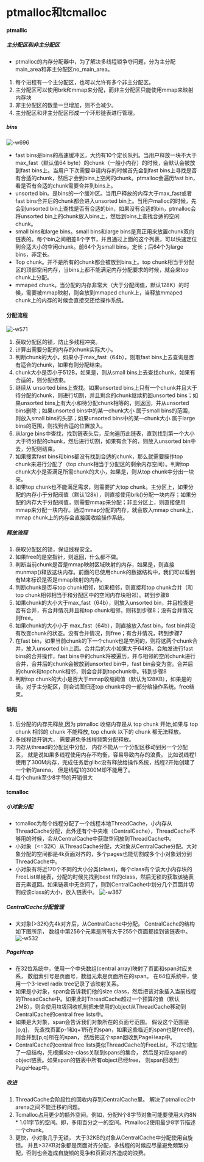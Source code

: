 # ptmalloc和tcmalloc

#### ptmallic

##### 主分配区和非主分配区
* ptmalloc的内存分配器中，为了解决多线程锁争夺问题，分为主分配main_area和非主分配区no_main_area。
1. 每个进程有一个主分配区，也可以允许有多个非主分配区。
2. 主分配区可以使用brk和mmap来分配，而非主分配区只能使用mmap来映射内存块
3. 非主分配区的数量一旦增加，则不会减少。
4. 主分配区和非主分配区形成一个环形链表进行管理。

##### bins
![-w696](media/15705223687181/15705232870790.jpg)
* fast bins是bins的高速缓冲区，大约有10个定长队列。当用户释放一块不大于max_fast（默认值64 byte）的chunk（一般小内存）的时候，会默认会被放到fast bins上。当用户下次需要申请内存的时候首先会到fast bins上寻找是否有合适的chunk，然后才会到bins上空闲的chunk。ptmalloc会遍历fast bin，看是否有合适的chunk需要合并到bins上。
* unsorted bin。是bins的一个缓冲区。当用户释放的内存大于max_fast或者fast bins合并后的chunk都会进入unsorted bin上。当用户malloc的时候，先会到unsorted bin上查找是否有合适的bin，如果没有合适的bin，ptmalloc会将unsorted bin上的chunk放入bins上，然后到bins上查找合适的空闲chunk。
* small bins和large bins。small bins和large bins是真正用来放置chunk双向链表的。每个bin之间相差8个字节，并且通过上面的这个列表，可以快速定位到合适大小的空闲chunk。前64个为small bins，定长；后64个为large bins，非定长。
* Top chunk。并不是所有的chunk都会被放到bins上。top chunk相当于分配区的顶部空闲内存，当bins上都不能满足内存分配要求的时候，就会来top chunk上分配。
* mmaped chunk。当分配的内存非常大（大于分配阀值，默认128K）的时候，需要被mmap映射，则会放到mmaped chunk上，当释放mmaped chunk上的内存的时候会直接交还给操作系统。

#### 分配流程
![-w571](media/15705223687181/15705236740408.jpg)

1. 获取分配区的锁，防止多线程冲突。
2. 计算出需要分配的内存的chunk实际大小。
3. 判断chunk的大小，如果小于max_fast（64b），则取fast bins上去查询是否有适合的chunk，如果有则分配结束。
4. chunk大小是否小于512B，如果是，则从small bins上去查找chunk，如果有合适的，则分配结束。
5. 继续从 unsorted bins上查找。如果unsorted bins上只有一个chunk并且大于待分配的chunk，则进行切割，并且剩余的chunk继续扔回unsorted bins；如果unsorted bins上有大小和待分配chunk相等的，则返回，并从unsorted bins删除；如果unsorted bins中的某一chunk大小 属于small bins的范围，则放入small bins的头部；如果unsorted bins中的某一chunk大小 属于large bins的范围，则找到合适的位置放入。
6. 从large bins中查找，找到链表头后，反向遍历此链表，直到找到第一个大小 大于待分配的chunk，然后进行切割，如果有余下的，则放入unsorted bin中去，分配则结束。
7. 如果搜索fast bins和bins都没有找到合适的chunk，那么就需要操作top chunk来进行分配了（top chunk相当于分配区的剩余内存空间）。判断top chunk大小是否满足所需chunk的大小，如果是，则从top chunk中分出一块来。
8. 如果top chunk也不能满足需求，则需要扩大top chunk。主分区上，如果分配的内存小于分配阀值（默认128k），则直接使用brk()分配一块内存；如果分配的内存大于分配阀值，则需要mmap来分配；非主分区上，则直接使用mmap来分配一块内存。通过mmap分配的内存，就会放入mmap chunk上，mmap chunk上的内存会直接回收给操作系统。

##### 释放流程
1. 获取分配区的锁，保证线程安全。
2. 如果free的是空指针，则返回，什么都不做。
3. 判断当前chunk是否是mmap映射区域映射的内存，如果是，则直接munmap()释放这块内存。前面的已使用chunk的数据结构中，我们可以看到有M来标识是否是mmap映射的内存。
4. 判断chunk是否与top chunk相邻，如果相邻，则直接和top chunk合并（和top chunk相邻相当于和分配区中的空闲内存块相邻）。转到步骤8
5. 如果chunk的大小大于max_fast（64b），则放入unsorted bin，并且检查是否有合并，有合并情况并且和top chunk相邻，则转到步骤8；没有合并情况则free。
6. 如果chunk的大小小于 max_fast（64b），则直接放入fast bin，fast bin并没有改变chunk的状态。没有合并情况，则free；有合并情况，转到步骤7
7. 在fast bin，如果当前chunk的下一个chunk也是空闲的，则将这两个chunk合并，放入unsorted bin上面。合并后的大小如果大于64KB，会触发进行fast bins的合并操作，fast bins中的chunk将被遍历，并与相邻的空闲chunk进行合并，合并后的chunk会被放到unsorted bin中，fast bin会变为空。合并后的chunk和topchunk相邻，则会合并到topchunk中。转到步骤8
8. 判断top chunk的大小是否大于mmap收缩阈值（默认为128KB），如果是的话，对于主分配区，则会试图归还top chunk中的一部分给操作系统。free结束。

#### 缺陷
1. 后分配的内存先释放,因为 ptmalloc 收缩内存是从 top chunk 开始,如果与 top chunk 相邻的 chunk 不能释放, top chunk 以下的 chunk 都无法释放。
2. 多线程锁开销大， 需要避免多线程频繁分配释放。
3. 内存从thread的分配区中分配， 内存不能从一个分配区移动到另一个分配区， 就是说如果多线程使用内存不均衡，容易导致内存的浪费。 比如说线程1使用了300M内存，完成任务后glibc没有释放给操作系统，线程2开始创建了一个新的arena， 但是线程1的300M却不能用了。
4. 每个chunk至少8字节的开销很大

#### tcmalloc

##### 小对象分配
* tcmalloc为每个线程分配了一个线程本地ThreadCache，小内存从ThreadCache分配，此外还有个中央堆（CentralCache），ThreadCache不够用的时候，会从CentralCache中获取空间放到ThreadCache中。
* 小对象（<=32K）从ThreadCache分配，大对象从CentralCache分配。大对象分配的空间都是4k页面对齐的，多个pages也能切割成多个小对象划分到ThreadCache中。
* 小对象有将近170个不同的大小分类(class)，每个class有个该大小内存块的FreeList单链表，分配的时候先找到best fit的class，然后无锁的获取该链表首元素返回。如果链表中无空间了，则到CentralCache中划分几个页面并切割成该class的大小，放入链表中。
![-w367](media/15705223687181/15705303959860.jpg)

##### CentralCache分配管理
* 大对象(>32K)先4k对齐后，从CentralCache中分配。 CentralCache的结构如下图所示， 数组中第256个元素是所有大于255个页面都挂到该链表中。
![-w532](media/15705223687181/15705304064238.jpg)

##### PageHeap
* 在32位系统中，使用一个中央数组(central array)映射了页面和span对应关系， 数组索引号是页面号，数组元素是页面所在的span。 在64位系统中，使用一个3-level radix tree记录了该映射关系。
* 如果是小对象，span会告诉我们他的size class，然后把该对象插入当前线程的ThreadCache中。如果此时ThreadCache超过一个预算的值（默认2MB），则会使用垃圾回收机制把未使用的object从ThreadCache移动到CentralCache的central free lists中。
* 如果是大对象，span会告诉我们对象所在的页面号范围。 假设这个范围是[p,q]， 先查找页面p-1和q+1所在的span，如果这些临近的span也是free的，则合并到[p,q]所在的span， 然后把这个span回收到PageHeap中。
* CentralCache的central free lists类似ThreadCache的FreeList，不过它增加了一级结构，先根据size-class关联到spans的集合， 然后是对应span的object链表。如果span的链表中所有object已经free， 则span回收到PageHeap中。

##### 改进
1. ThreadCache会阶段性的回收内存到CentralCache里。 解决了ptmalloc2中arena之间不能迁移的问题。
2. Tcmalloc占用更少的额外空间。例如，分配N个8字节对象可能要使用大约8N * 1.01字节的空间。即，多用百分之一的空间。Ptmalloc2使用最少8字节描述一个chunk。
3. 更快，小对象几乎无锁， 大于32KB的对象从CentralCache中分配使用自旋锁。 并且>32KB对象都是页面对齐分配，多线程的时候应尽量避免频繁分配，否则也会造成自旋锁的竞争和页面对齐造成的浪费。